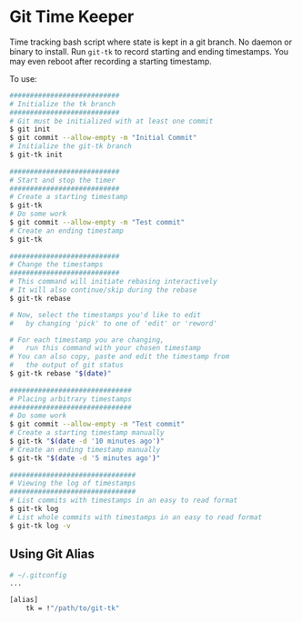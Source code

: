 # Git Time Keeper

Time tracking bash script where state is kept in a git branch. No daemon or binary to install. Run ```git-tk``` to record starting and ending timestamps. You may even reboot after recording a starting timestamp.

To use:
```bash
###########################
# Initialize the tk branch
###########################
# Git must be initialized with at least one commit
$ git init
$ git commit --allow-empty -m "Initial Commit"
# Initialize the git-tk branch
$ git-tk init
 
###########################
# Start and stop the timer
###########################
# Create a starting timestamp
$ git-tk
# Do some work
$ git commit --allow-empty -m "Test commit"
# Create an ending timestamp
$ git-tk
 
###########################
# Change the timestamps
###########################
# This command will initiate rebasing interactively
# It will also continue/skip during the rebase
$ git-tk rebase

# Now, select the timestamps you'd like to edit
#   by changing 'pick' to one of 'edit' or 'reword'

# For each timestamp you are changing,
#   run this command with your chosen timestamp
# You can also copy, paste and edit the timestamp from
#   the output of git status
$ git-tk rebase "$(date)"
 
##############################
# Placing arbitrary timestamps
##############################
# Do some work
$ git commit --allow-empty -m "Test commit"
# Create a starting timestamp manually
$ git-tk "$(date -d '10 minutes ago')"
# Create an ending timestamp manually
$ git-tk "$(date -d '5 minutes ago')"
 
###############################
# Viewing the log of timestamps
###############################
# List commits with timestamps in an easy to read format
$ git-tk log
# List whole commits with timestamps in an easy to read format
$ git-tk log -v
```

## Using Git Alias
```bash
# ~/.gitconfig
...

[alias]
    tk = !"/path/to/git-tk"
```

